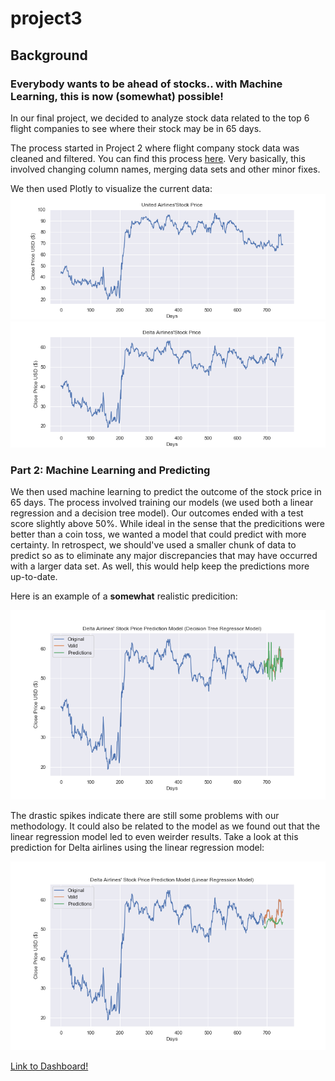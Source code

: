 # project3

## Background
<h3> Everybody wants to be ahead of stocks.. with Machine Learning, this is now (somewhat) possible! </h3>
  
  In our final project, we decided to analyze stock data related to the top 6 flight companies to see where their stock may be in 65 days. 
  
  The process started in Project 2 where flight company stock data was cleaned and filtered. You can find this process [here](https://github.com/pmhu4242/Project_2/tree/main/Stock%20Market%20vs%20Covid). Very basically, this involved changing column names, merging data sets and other minor fixes.
  
  We then used Plotly to visualize the current data:
![UAL_close _price](AirlineStockAnalysis/images/originalcloseUAL.png)
![DAL _price](AirlineStockAnalysis/images/originalcloseDAL.png)
  
  <h3> Part 2: Machine Learning and Predicting </h3>
  
  We then used machine learning to predict the outcome of the stock price in 65 days. The process involved training our models (we used both a linear regression and a decision tree model). Our outcomes ended with a test score slightly above 50%. While ideal in the sense that the predicitions were better than a coin toss, we wanted a model that could predict with more certainty. In retrospect, we should've used a smaller chunk of data to predict so as to eliminate any major discrepancies that may have occurred with a larger data set. As well, this would help keep the predictions more up-to-date.
  
  Here is an example of a **somewhat** realistic predicition:
  
  ![DAL_close _price_prediction](AirlineStockAnalysis/images/decisiontreeDAL.png)
  
  The drastic spikes indicate there are still some problems with our methodology. It could also be related to the model as we found out that the linear regression model led to even weirder results. Take a look at this prediction for Delta airlines using the linear regression model:
  
  ![DAL_close _price_prediction1](AirlineStockAnalysis/images/linearregressionDAL.png)
  
  




[Link to Dashboard!](https://teresaflicek.github.io/project3/AirlineStockAnalysis/)

